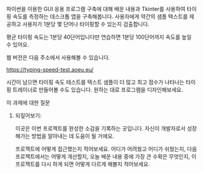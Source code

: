 파이썬을 이용한 GUI 응용 프로그램 구축에 대해 배운 내용과 Tkinter를 사용하여 타이핑 속도를 측정하는 데스크톱 앱을 구축해봅니다. 사용자에게 약간의 샘플 텍스트를 제공하고 사용자가 1분당 몇 단어나 타이핑할 수 있는지 검출합니다.

평균 타이핑 속도는 1분당 40단어입니다만 연습하면 1분당 100단어까지 속도를 높일 수 있어요.

웹 버전은 다음 주소에서 사용해볼 수 있습니다.

https://typing-speed-test.aoeu.eu/

시간이 남으면 타이핑 속도 테스트를 텍스트 샘플이 더 많고 최고 점수가 나타나는 타이핑 트레이너로 만들어볼 수도 있습니다. 원하는 대로 프로그램을 디자인해보세요.

이 과제에 대한 질문

1. 되짚어보기:

   이곳은 이번 프로젝트를 완성한 소감을 기록하는 곳입니다. 자신이 개발자로서 성장해가는 방법을 알아내는 데 도움이 될 거에요.

   프로젝트에 어떻게 접근했는지 적어보세요. 어디가 어려웠고 어디가 쉬웠는지, 다음 프로젝트에서는 어떻게 개선할지, 오늘 배운 내용 중에 가장 큰 수확은 무엇인지, 이 프로젝트를 다시 하게 되면 어떻게 다르게 해볼지 적어보세요.